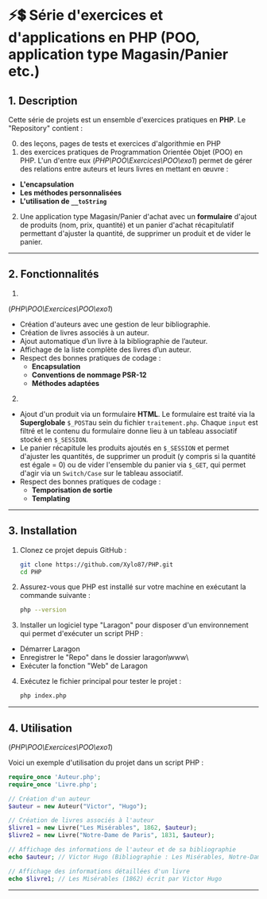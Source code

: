 # ⚡💲 Série d'exercices et d'applications en PHP (POO, application type Magasin/Panier etc.)

## 1. Description
Cette série de projets est un ensemble d'exercices pratiques en **PHP**.
Le "Repository" contient :

0. des leçons, pages de tests et exercices d'algorithmie en PHP
1. des exercices pratiques de Programmation Orientée Objet (POO) en PHP. 
L'un d'entre eux (*PHP\POO\Exercices\POO\exo1*) permet de gérer des relations entre auteurs et leurs livres en mettant en œuvre :
- **L'encapsulation**
- **Les méthodes personnalisées**
- **L'utilisation de `__toString`**
2. Une application type Magasin/Panier d'achat avec un **formulaire** d'ajout de produits (nom, prix, quantité) et un panier d'achat récapitulatif permettant d'ajuster la quantité, de supprimer un produit et de vider le panier.

---

## 2. Fonctionnalités 
1. 
(*PHP\POO\Exercices\POO\exo1*)

- Création d'auteurs avec une gestion de leur bibliographie.
- Création de livres associés à un auteur.
- Ajout automatique d’un livre à la bibliographie de l’auteur.
- Affichage de la liste complète des livres d’un auteur.
- Respect des bonnes pratiques de codage :
  - **Encapsulation**
  - **Conventions de nommage PSR-12**
  - **Méthodes adaptées**

2. 
- Ajout d'un produit via un formulaire **HTML**. 
Le formulaire est traité via la **Superglobale** `$_POST`au sein du fichier `traitement.php`. Chaque `input` est filtré et le contenu du formulaire donne lieu à un tableau associatif stocké en `$_SESSION`.
- Le panier récapitule les produits ajoutés en `$_SESSION` et permet d'ajuster les quantités, de supprimer un produit (y compris si la quantité est égale = 0) ou de vider l'ensemble du panier via `$_GET`, qui permet d'agir via un `Switch/Case` sur le tableau associatif.
- Respect des bonnes pratiques de codage :
  - **Temporisation de sortie**
  - **Templating**

---

## 3. Installation

1. Clonez ce projet depuis GitHub :
   ```bash
   git clone https://github.com/Xylo87/PHP.git
   cd PHP
   ```

2. Assurez-vous que PHP est installé sur votre machine en exécutant la commande suivante :
   ```bash
   php --version
   ```

3. Installer un logiciel type "Laragon" pour disposer d'un environnement qui permet d'exécuter un script PHP :
- Démarrer Laragon
- Enregistrer le "Repo" dans le dossier laragon\www\
- Exécuter la fonction "Web" de Laragon

4. Exécutez le fichier principal pour tester le projet :
   ```bash
   php index.php
   ```
---

## 4. Utilisation

(*PHP\POO\Exercices\POO\exo1*)

Voici un exemple d'utilisation du projet dans un script PHP :

```php
require_once 'Auteur.php';
require_once 'Livre.php';

// Création d'un auteur
$auteur = new Auteur("Victor", "Hugo");

// Création de livres associés à l'auteur
$livre1 = new Livre("Les Misérables", 1862, $auteur);
$livre2 = new Livre("Notre-Dame de Paris", 1831, $auteur);

// Affichage des informations de l'auteur et de sa bibliographie
echo $auteur; // Victor Hugo (Bibliographie : Les Misérables, Notre-Dame de Paris)

// Affichage des informations détaillées d'un livre
echo $livre1; // Les Misérables (1862) écrit par Victor Hugo
```

---

